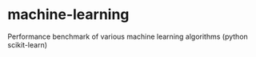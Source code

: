 # machine-learning
Performance benchmark of various machine learning algorithms (python scikit-learn)
